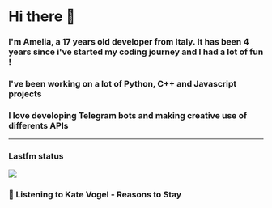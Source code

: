 # Hi there 👋
### I'm Amelia, a 17 years old developer from Italy. It has been 4 years since i've started my coding journey and I had a lot of fun !
### I've been working on a lot of Python, C++ and Javascript projects
### I love developing Telegram bots and making creative use of differents APIs


<!-- lastfm status starts -->
<div>
    		      <hr>
    		      <h3>Lastfm status</h3>
	              <img src="https://lastfm.freetls.fastly.net/i/u/300x300/73b4db363f9d5a1666df0e27ae7abff7.jpg" >
		              <h3> 🎵 Listening to Kate Vogel - Reasons to Stay</h3>
    </div> 
<!-- lastfm status ends -->
